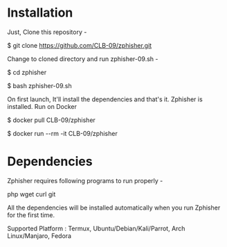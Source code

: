 # Installation

Just, Clone this repository -

$ git clone https://github.com/CLB-09/zphisher.git

Change to cloned directory and run zphisher-09.sh -
 
$ cd zphisher

$ bash zphisher-09.sh

On first launch, It'll install the dependencies and that's it. Zphisher is installed.
Run on Docker

$ docker pull CLB-09/zphisher

$ docker run --rm -it CLB-09/zphisher


# Dependencies
Zphisher requires following programs to run properly -

php
wget
curl
git

All the dependencies will be installed automatically when you run Zphisher for the first time.

Supported Platform : Termux, Ubuntu/Debian/Kali/Parrot, Arch Linux/Manjaro, Fedora
